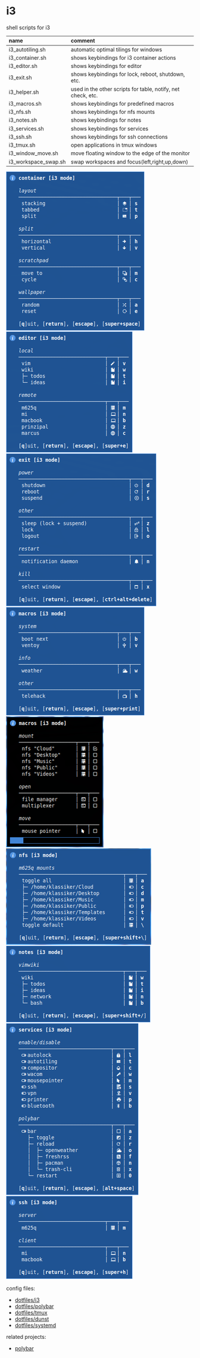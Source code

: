 # i3

shell scripts for i3

| name                 | comment                                                      |
| :------------------- | :----------------------------------------------------------- |
| i3_autotiling.sh     | automatic optimal tilings for windows                        |
| i3_container.sh      | shows keybindings for i3 container actions                   |
| i3_editor.sh         | shows keybindings for editor                                 |
| i3_exit.sh           | shows keybindings for lock, reboot, shutdown, etc.           |
| i3_helper.sh         | used in the other scripts for table, notify, net check, etc. |
| i3_macros.sh         | shows keybindings for predefined macros                      |
| i3_nfs.sh            | shows keybindings for nfs mounts                             |
| i3_notes.sh          | shows keybindings for notes                                  |
| i3_services.sh       | shows keybindings for services                               |
| i3_ssh.sh            | shows keybindings for ssh connections                        |
| i3_tmux.sh           | open applications in tmux windows                            |
| i3_window_move.sh    | move floating window to the edge of the monitor              |
| i3_workspace_swap.sh | swap workspaces and focus(left,right,up,down)                |

![screenshot container mode](screenshot_container.png)
![screenshot editor mode](screenshot_editor.png)
![screenshot exit mode](screenshot_exit.png)
![screenshot macros mode](screenshot_macros.png)
![screenshot macros autostart](screenshot_macros_autostart.gif)
![screenshot nfs mode](screenshot_nfs.gif)
![screenshot notes mode](screenshot_notes.png)
![screenshot services mode](screenshot_services.png)
![screenshot ssh mode](screenshot_ssh.png)

config files:

- [dotfiles/i3](https://github.com/mrdotx/dotfiles/tree/master/.config/i3)
- [dotfiles/polybar](https://github.com/mrdotx/dotfiles/tree/master/.config/polybar)
- [dotfiles/tmux](https://github.com/mrdotx/dotfiles/tree/master/.config/tmux)
- [dotfiles/dunst](https://github.com/mrdotx/dotfiles/tree/master/.config/dunst)
- [dotfiles/systemd](https://github.com/mrdotx/dotfiles/tree/master/.config/systemd/user)

related projects:

- [polybar](https://github.com/mrdotx/polybar)
